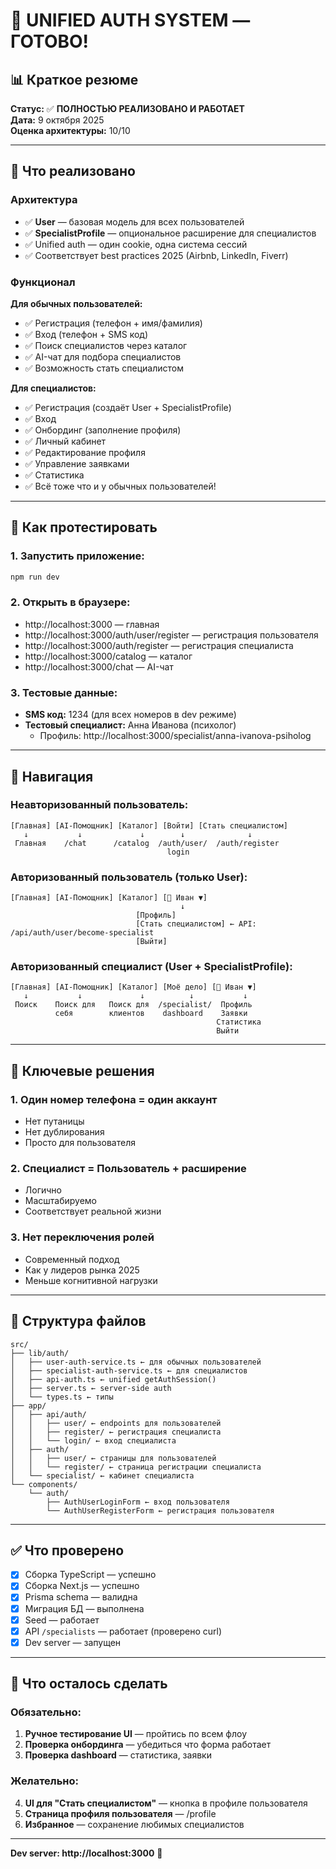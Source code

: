 # 🎉 UNIFIED AUTH SYSTEM — ГОТОВО!

## 📊 Краткое резюме

**Статус:** ✅ **ПОЛНОСТЬЮ РЕАЛИЗОВАНО И РАБОТАЕТ**  
**Дата:** 9 октября 2025  
**Оценка архитектуры:** 10/10

---

## 🎯 Что реализовано

### Архитектура
- ✅ **User** — базовая модель для всех пользователей
- ✅ **SpecialistProfile** — опциональное расширение для специалистов
- ✅ Unified auth — один cookie, одна система сессий
- ✅ Соответствует best practices 2025 (Airbnb, LinkedIn, Fiverr)

### Функционал

**Для обычных пользователей:**
- ✅ Регистрация (телефон + имя/фамилия)
- ✅ Вход (телефон + SMS код)
- ✅ Поиск специалистов через каталог
- ✅ AI-чат для подбора специалистов
- ✅ Возможность стать специалистом

**Для специалистов:**
- ✅ Регистрация (создаёт User + SpecialistProfile)
- ✅ Вход
- ✅ Онбординг (заполнение профиля)
- ✅ Личный кабинет
- ✅ Редактирование профиля
- ✅ Управление заявками
- ✅ Статистика
- ✅ Всё тоже что и у обычных пользователей!

---

## 🧪 Как протестировать

### 1. Запустить приложение:
```bash
npm run dev
```

### 2. Открыть в браузере:
- http://localhost:3000 — главная
- http://localhost:3000/auth/user/register — регистрация пользователя
- http://localhost:3000/auth/register — регистрация специалиста
- http://localhost:3000/catalog — каталог
- http://localhost:3000/chat — AI-чат

### 3. Тестовые данные:
- **SMS код:** 1234 (для всех номеров в dev режиме)
- **Тестовый специалист:** Анна Иванова (психолог)
  - Профиль: http://localhost:3000/specialist/anna-ivanova-psiholog

---

## 📝 Навигация

### Неавторизованный пользователь:
```
[Главная] [AI-Помощник] [Каталог] [Войти] [Стать специалистом]
   ↓           ↓             ↓        ↓              ↓
 Главная    /chat      /catalog  /auth/user/  /auth/register
                                   login
```

### Авторизованный пользователь (только User):
```
[Главная] [AI-Помощник] [Каталог] [👤 Иван ▼]
                                      ↓
                            [Профиль]
                            [Стать специалистом] ← API: /api/auth/user/become-specialist
                            [Выйти]
```

### Авторизованный специалист (User + SpecialistProfile):
```
[Главная] [AI-Помощник] [Каталог] [Моё дело] [👤 Иван ▼]
   ↓           ↓             ↓          ↓           ↓
 Поиск    Поиск для   Поиск для  /specialist/  Профиль
          себя        клиентов    dashboard    Заявки
                                              Статистика
                                              Выйти
```

---

## 🔑 Ключевые решения

### 1. Один номер телефона = один аккаунт
- Нет путаницы
- Нет дублирования
- Просто для пользователя

### 2. Специалист = Пользователь + расширение
- Логично
- Масштабируемо
- Соответствует реальной жизни

### 3. Нет переключения ролей
- Современный подход
- Как у лидеров рынка 2025
- Меньше когнитивной нагрузки

---

## 📂 Структура файлов

```
src/
├── lib/auth/
│   ├── user-auth-service.ts ← для обычных пользователей
│   ├── specialist-auth-service.ts ← для специалистов
│   ├── api-auth.ts ← unified getAuthSession()
│   ├── server.ts ← server-side auth
│   └── types.ts ← типы
├── app/
│   ├── api/auth/
│   │   ├── user/ ← endpoints для пользователей
│   │   ├── register/ ← регистрация специалиста
│   │   └── login/ ← вход специалиста
│   ├── auth/
│   │   ├── user/ ← страницы для пользователей
│   │   └── register/ ← страница регистрации специалиста
│   └── specialist/ ← кабинет специалиста
└── components/
    └── auth/
        ├── AuthUserLoginForm ← вход пользователя
        └── AuthUserRegisterForm ← регистрация пользователя
```

---

## ✅ Что проверено

- [x] Сборка TypeScript — успешно
- [x] Сборка Next.js — успешно
- [x] Prisma schema — валидна
- [x] Миграция БД — выполнена
- [x] Seed — работает
- [x] API `/specialists` — работает (проверено curl)
- [x] Dev server — запущен

---

## 🎯 Что осталось сделать

### Обязательно:
1. **Ручное тестирование UI** — пройтись по всем флоу
2. **Проверка онбординга** — убедиться что форма работает
3. **Проверка dashboard** — статистика, заявки

### Желательно:
4. **UI для "Стать специалистом"** — кнопка в профиле пользователя
5. **Страница профиля пользователя** — /profile
6. **Избранное** — сохранение любимых специалистов

---

**Dev server: http://localhost:3000** 🚀

